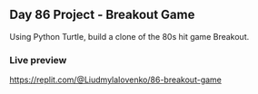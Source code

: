 ## Day 86 Project - Breakout Game
Using Python Turtle, build a clone of the 80s hit game Breakout.

### Live preview
https://replit.com/@LiudmylaIovenko/86-breakout-game
